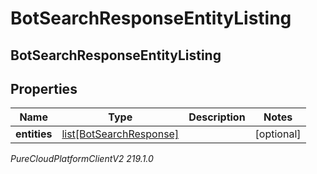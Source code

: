 # BotSearchResponseEntityListing

## BotSearchResponseEntityListing

## Properties

|Name | Type | Description | Notes|
|------------ | ------------- | ------------- | -------------|
| **entities** | [list[BotSearchResponse]](BotSearchResponse) |  | [optional] |



_PureCloudPlatformClientV2 219.1.0_
